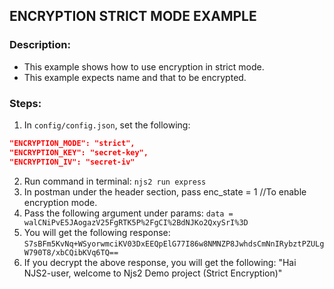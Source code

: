 ## ENCRYPTION STRICT MODE EXAMPLE
### Description:
- This example shows how to use encryption in strict mode.
- This example expects name and that to be encrypted.
### Steps:
1. In ```config/config.json```, set the following:
```json   
"ENCRYPTION_MODE": "strict",
"ENCRYPTION_KEY": "secret-key",
"ENCRYPTION_IV": "secret-iv"
```
2. Run command in terminal: ```njs2 run express```
3. In postman under the header section, pass enc_state = 1  //To enable encryption mode.
4. Pass the following argument under params:
      ```data = walCNiPvE5JAogazV25FgRTK5P%2FgCI%2BdNJKo2QxySrI%3D```
5. You will get the following response:
      ```S7sBFm5KvNq+WSyorwmciKV03DxEEQpElG77I86w8NMNZP8JwhdsCmNnIRybztPZULgW790T8/xbCQibKVq6TQ==```
6. If you decrypt the above response, you will get the following:
      "Hai NJS2-user, welcome to Njs2 Demo project (Strict Encryption)"
